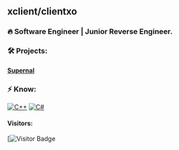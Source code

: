 ## xclient/clientxo

### 🔥 Software Engineer | Junior Reverse Engineer.

### 🛠️ Projects:
#### [Supernal](t.me/SupernalRB)

### ⚡ Know:
[![C++](https://img.shields.io/badge/-C++-black?logo=cplusplus)](https://wikipedia.org/wiki/C++)
[![C#](https://img.shields.io/badge/-C%23-black?logo=cs)](https://wikipedia.org/wiki/C_Sharp_(programming_language))

#### Visitors:
[![Visitor Badge](https://visitor-badge.laobi.icu/badge?page_id=aemmadi.aemmadi)
